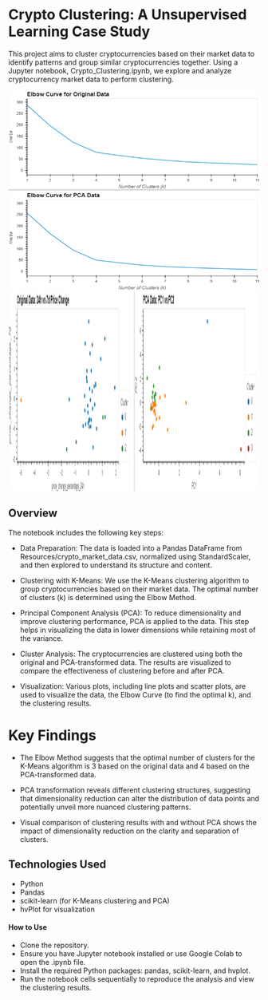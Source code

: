 ﻿# Crypto Clustering: A Unsupervised Learning Case Study
This project aims to cluster cryptocurrencies based on their market data to identify patterns and group similar cryptocurrencies together. Using a Jupyter notebook, Crypto_Clustering.ipynb, we explore and analyze cryptocurrency market data to perform clustering.
<div align="center">
    <img src="https://github.com/Xthe23/CryptoClustering/blob/main/Resources/img1.png" width="800" height="400">
    <img src="https://github.com/Xthe23/CryptoClustering/blob/main/Resources/img2.png" width="800" height="400">
</div>

## Overview
The notebook includes the following key steps:

- Data Preparation: The data is loaded into a Pandas DataFrame from Resources/crypto_market_data.csv, normalized using StandardScaler, and then explored to understand its structure and content.

- Clustering with K-Means: We use the K-Means clustering algorithm to group cryptocurrencies based on their market data. The optimal number of clusters (k) is determined using the Elbow Method.

- Principal Component Analysis (PCA): To reduce dimensionality and improve clustering performance, PCA is applied to the data. This step helps in visualizing the data in lower dimensions while retaining most of the variance.

- Cluster Analysis: The cryptocurrencies are clustered using both the original and PCA-transformed data. The results are visualized to compare the effectiveness of clustering before and after PCA.

- Visualization: Various plots, including line plots and scatter plots, are used to visualize the data, the Elbow Curve (to find the optimal k), and the clustering results.

# Key Findings
- The Elbow Method suggests that the optimal number of clusters for the K-Means algorithm is 3 based on the original data and 4 based on the PCA-transformed data.

- PCA transformation reveals different clustering structures, suggesting that dimensionality reduction can alter the distribution of data points and potentially unveil more nuanced clustering patterns.

- Visual comparison of clustering results with and without PCA shows the impact of dimensionality reduction on the clarity and separation of clusters.

## Technologies Used
- Python
- Pandas
- scikit-learn (for K-Means clustering and PCA)
- hvPlot for visualization

#### How to Use
- Clone the repository.
- Ensure you have Jupyter notebook installed or use Google Colab to open the .ipynb file.
- Install the required Python packages: pandas, scikit-learn, and hvplot.
- Run the notebook cells sequentially to reproduce the analysis and view the clustering results.
